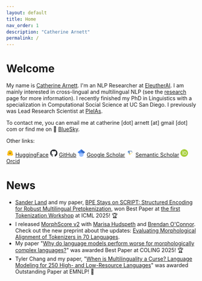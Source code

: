 ```yaml
---
layout: default
title: Home
nav_order: 1
description: "Catherine Arnett"
permalink: /
---
```


# Welcome

My name is [Catherine Arnett](https://catherinearnett.github.io/about). I'm an NLP Researcher at [EleutherAI](https://www.eleuther.ai/). I am mainly interested in cross-lingual and multilingual NLP (see the [research](https://catherinearnett.github.io/research) page for more information). I recently finished my PhD in Linguistics with a specialization in Computational Social Science at UC San Diego. I previously was Lead Research Scientist at [PleIAs](https://pleias.fr/). 

To contact me, you can email me at catherine [dot] arnett [at] gmail [dot] com or find me on 🦋 [BlueSky](https://bsky.app/profile/catherinearnett.bsky.social). 

Other links:

<img src="./assets/logos/huggingface-logo.png" width="20" /> [HuggingFace](https://huggingface.co/catherinearnett) 
<img src="./assets/logos/github-mark.png" width="20" /> [GitHub](https://github.com/catherinearnett)
<img src="./assets/logos/google-scholar-logo.png" width="20" /> [Google Scholar](https://scholar.google.com/citations?user=gIDJdFAAAAAJ&hl=en&oi=ao)
<img src="./assets/logos/semantic-scholar-logo.png" width="20" /> [Semantic Scholar](https://www.semanticscholar.org/author/Catherine-Arnett/2257347764)
<img src="./assets/logos/orcid-logo.png" width="20" /> [Orcid](https://orcid.org/0000-0003-0448-5415)


# News
* [Sander Land](https://x.com/magikarp_tokens?lang=en) and my paper, [BPE Stays on SCRIPT: Structured Encoding for Robust Multilingual Pretokenization](https://arxiv.org/abs/2505.24689?), won Best Paper at [the first Tokenization Workshop](https://tokenization-workshop.github.io/) at ICML 2025! 🏆
* I released [MorphScore v2](https://github.com/catherinearnett/morphscore) with [Marisa Hudspeth](https://www.marisahudspeth.com/) and [Brendan O'Connor](https://brenocon.com/). Check out the new preprint about the updates: [Evaluating Morphological Alignment of Tokenizers in 70 Languages](https://arxiv.org/abs/2507.06378).
* My paper "[Why do language models perform worse for morphologically complex languages?](https://arxiv.org/abs/2411.14198)" was awarded Best Paper at COLING 2025! 🏆
* Tyler Chang and my paper, "[When is Multilinguality a Curse? Language Modeling for 250 High- and Low-Resource Languages](https://arxiv.org/pdf/2311.09205)" was awarded Outstanding Paper at EMNLP! 🥇
